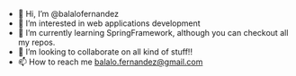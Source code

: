 - 👋 Hi, I’m @balalofernandez
- 👀 I’m interested in web applications development
- 🌱 I’m currently learning SpringFramework, although you can checkout all my repos.
- 💞️ I’m looking to collaborate on all kind of stuff!!
- 📫 How to reach me balalo.fernandez@gmail.com

<!---
balalofernandez/balalofernandez is a ✨ special ✨ repository because its `README.md` (this file) appears on your GitHub profile.
You can click the Preview link to take a look at your changes.
--->
